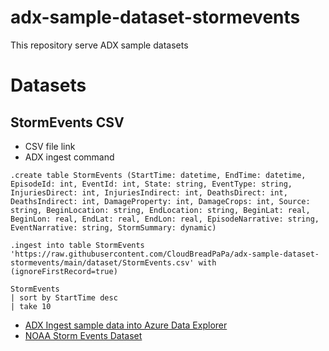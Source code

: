 # adx-sample-dataset-stormevents
This repository serve ADX sample datasets

# Datasets
## StormEvents CSV
- CSV file link
- ADX ingest command
```
.create table StormEvents (StartTime: datetime, EndTime: datetime, EpisodeId: int, EventId: int, State: string, EventType: string, InjuriesDirect: int, InjuriesIndirect: int, DeathsDirect: int, DeathsIndirect: int, DamageProperty: int, DamageCrops: int, Source: string, BeginLocation: string, EndLocation: string, BeginLat: real, BeginLon: real, EndLat: real, EndLon: real, EpisodeNarrative: string, EventNarrative: string, StormSummary: dynamic)

.ingest into table StormEvents 'https://raw.githubusercontent.com/CloudBreadPaPa/adx-sample-dataset-stormevents/main/dataset/StormEvents.csv' with (ignoreFirstRecord=true)

StormEvents
| sort by StartTime desc
| take 10
```
- [ADX Ingest sample data into Azure Data Explorer](https://docs.microsoft.com/en-us/azure/data-explorer/ingest-sample-data)
- [NOAA Storm Events Dataset](https://www.ncdc.noaa.gov/stormevents/)
